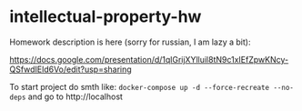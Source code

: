 # intellectual-property-hw

Homework description is here (sorry for russian, I am lazy a bit):

https://docs.google.com/presentation/d/1qlGrijXYlluil8tN9c1xIEfZpwKNcy-QSfwdIEld6Vo/edit?usp=sharing

To start project do smth like: `docker-compose up -d --force-recreate --no-deps` and go to http://localhost
